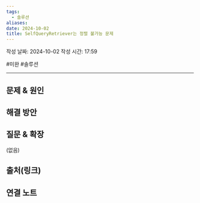 ```yaml
---
tags:
  - 솔루션
aliases: 
date: 2024-10-02
title: SelfQueryRetriever는 정렬 불가능 문제
---
```

작성 날짜: 2024-10-02
작성 시간: 17:59

#미완 #솔루션

----

## 문제 & 원인


## 해결 방안


## 질문 & 확장

(없음)

## 출처(링크)


## 연결 노트
